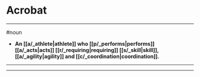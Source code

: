 # Acrobat
---
#noun
- **An [[a/_athlete|athlete]] who [[p/_performs|performs]] [[a/_acts|acts]] [[r/_requiring|requiring]] [[s/_skill|skill]], [[a/_agility|agility]] and [[c/_coordination|coordination]].**
---
---
